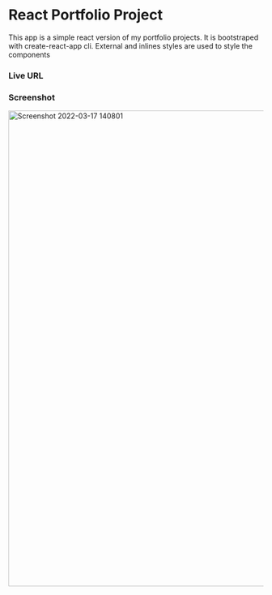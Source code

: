 # React Portfolio Project
This app is a simple react version of my portfolio projects. It is bootstraped with create-react-app cli. External and inlines styles are used to style the components


### Live URL


### Screenshot

<img width="939" alt="Screenshot 2022-03-17 140801" src="https://user-images.githubusercontent.com/91281668/158896760-70a90d04-1833-47fb-a462-00f26d400b44.png">





